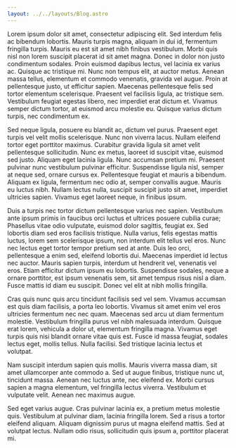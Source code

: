 ```yaml
---
layout: ../../layouts/Blog.astro
---
```


Lorem ipsum dolor sit amet, consectetur adipiscing elit. Sed interdum felis ac bibendum lobortis. Mauris turpis magna, aliquam in dui id, fermentum fringilla turpis. Mauris eu est sit amet nibh finibus vestibulum. Morbi quis nisl non lorem suscipit placerat id sit amet magna. Donec in dolor non justo condimentum sodales. Proin euismod dapibus lectus, vel lacinia ex varius ac. Quisque ac tristique mi. Nunc non tempus elit, at auctor metus. Aenean massa tellus, elementum et commodo venenatis, gravida vel augue. Proin at pellentesque justo, ut efficitur sapien. Maecenas pellentesque felis sed tortor elementum scelerisque. Praesent vel facilisis ligula, ac tristique sem. Vestibulum feugiat egestas libero, nec imperdiet erat dictum et. Vivamus semper dictum tortor, at euismod arcu molestie eu. Quisque varius dictum turpis, nec condimentum ex.

Sed neque ligula, posuere eu blandit ac, dictum vel purus. Praesent eget turpis vel velit mollis scelerisque. Nunc non viverra lacus. Nullam eleifend tortor eget porttitor maximus. Curabitur gravida ligula sit amet velit pellentesque sollicitudin. Nunc ex metus, laoreet id suscipit vitae, euismod sed justo. Aliquam eget lacinia ligula. Nunc accumsan pretium mi. Praesent pulvinar nunc vestibulum pulvinar efficitur. Suspendisse ligula nisl, semper at neque sed, ornare cursus ex. Pellentesque feugiat et mauris a bibendum. Aliquam ex ligula, fermentum nec odio at, semper convallis augue. Mauris eu luctus nibh. Nullam lectus nulla, suscipit suscipit justo sit amet, imperdiet ultricies sapien. Vivamus eget laoreet neque, in finibus ipsum.

Duis a turpis nec tortor dictum pellentesque varius nec sapien. Vestibulum ante ipsum primis in faucibus orci luctus et ultrices posuere cubilia curae; Phasellus vitae odio vulputate, euismod dolor sagittis, feugiat ex. Sed lobortis diam sed eros facilisis tristique. Nulla varius, felis egestas mattis luctus, lorem sem scelerisque ipsum, non interdum elit tellus vel eros. Nunc nec lectus eget tortor tempor pretium sed at ante. Duis leo orci, pellentesque a enim sed, eleifend lobortis dui. Maecenas imperdiet id lectus nec auctor. Mauris sapien turpis, interdum ut hendrerit vel, venenatis vel eros. Etiam efficitur dictum ipsum eu lobortis. Suspendisse sodales, neque a ornare porttitor, est ipsum venenatis sem, sit amet tempus risus nisl a diam. Fusce mattis id diam eu suscipit. Donec vel elit at nibh mollis fringilla.

Cras quis nunc quis arcu tincidunt facilisis sed vel sem. Vivamus accumsan est quis diam facilisis, a porta leo lobortis. Vivamus sit amet enim vel eros ultricies fermentum nec nec quam. Maecenas sed arcu ut diam fermentum molestie. Vestibulum fringilla purus vel nibh malesuada interdum. Quisque erat lorem, vehicula a dolor ut, elementum fringilla magna. Vivamus eget turpis quis nisi blandit ornare vitae quis est. Fusce id massa feugiat, sodales lectus eget, mollis tellus. Nulla facilisi. Sed tristique lacinia lectus et volutpat.

Nam suscipit interdum sapien quis mollis. Mauris viverra massa diam, sit amet ullamcorper ante commodo a. Sed ut augue finibus, tristique nunc ut, tincidunt massa. Aenean nec luctus ante, nec eleifend ex. Morbi cursus sapien a magna elementum, vel fringilla lectus viverra. Vestibulum et vulputate velit. Aenean nec maximus augue.

Sed eget varius augue. Cras pulvinar lacinia ex, a pretium metus molestie quis. Vestibulum at pulvinar diam, lacinia fringilla lorem. Sed a risus a tortor eleifend aliquam. Aliquam dignissim purus ut magna eleifend mattis. Sed at volutpat lectus. Nullam odio risus, sollicitudin quis ipsum a, porttitor placerat mi.
